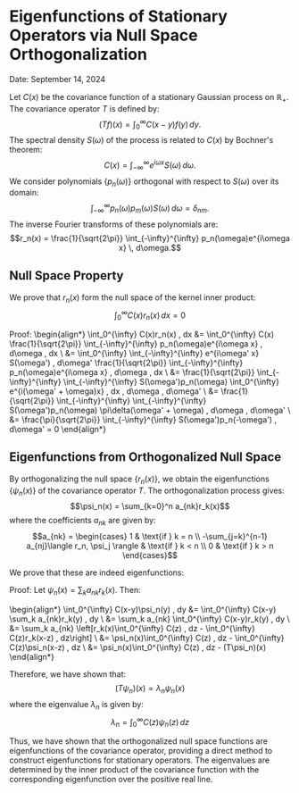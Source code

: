 # Eigenfunctions of Stationary Operators via Null Space Orthogonalization

Date: September 14, 2024

Let $C(x)$ be the covariance function of a stationary Gaussian process on $\mathbb{R}_+$. The covariance operator $T$ is defined by:
$$(Tf)(x) = \int_0^{\infty} C(x-y)f(y) \, dy.$$
The spectral density $S(\omega)$ of the process is related to $C(x)$ by Bochner's theorem:
$$C(x) = \int_{-\infty}^{\infty} e^{i\omega x} S(\omega) \, d\omega.$$
We consider polynomials $\{p_n(\omega)\}$ orthogonal with respect to $S(\omega)$ over its domain:
$$\int_{-\infty}^{\infty} p_n(\omega)p_m(\omega)S(\omega) \, d\omega = \delta_{nm}.$$
The inverse Fourier transforms of these polynomials are:
$$r_n(x) = \frac{1}{\sqrt{2\pi}} \int_{-\infty}^{\infty} p_n(\omega)e^{i\omega x} \, d\omega.$$

## Null Space Property

We prove that $r_n(x)$ form the null space of the kernel inner product:
$$\int_0^{\infty} C(x)r_n(x) \, dx = 0$$

Proof:
\begin{align*}
\int_0^{\infty} C(x)r_n(x) \, dx &= \int_0^{\infty} C(x) \frac{1}{\sqrt{2\pi}} \int_{-\infty}^{\infty} p_n(\omega)e^{i\omega x} \, d\omega \, dx \\
&= \int_0^{\infty} \int_{-\infty}^{\infty} e^{i\omega' x} S(\omega') \, d\omega' \frac{1}{\sqrt{2\pi}} \int_{-\infty}^{\infty} p_n(\omega)e^{i\omega x} \, d\omega \, dx \\
&= \frac{1}{\sqrt{2\pi}} \int_{-\infty}^{\infty} \int_{-\infty}^{\infty} S(\omega')p_n(\omega) \int_0^{\infty} e^{i(\omega' + \omega)x} \, dx \, d\omega \, d\omega' \\
&= \frac{1}{\sqrt{2\pi}} \int_{-\infty}^{\infty} \int_{-\infty}^{\infty} S(\omega')p_n(\omega) \pi\delta(\omega' + \omega) \, d\omega \, d\omega' \\
&= \frac{\pi}{\sqrt{2\pi}} \int_{-\infty}^{\infty} S(\omega')p_n(-\omega') \, d\omega' = 0
\end{align*}

## Eigenfunctions from Orthogonalized Null Space

By orthogonalizing the null space $\{r_n(x)\}$, we obtain the eigenfunctions $\{\psi_n(x)\}$ of the covariance operator $T$. The orthogonalization process gives:
$$\psi_n(x) = \sum_{k=0}^n a_{nk}r_k(x)$$
where the coefficients $a_{nk}$ are given by:
$$a_{nk} = \begin{cases}
1 & \text{if } k = n \\
-\sum_{j=k}^{n-1} a_{nj}\langle r_n, \psi_j \rangle & \text{if } k < n \\
0 & \text{if } k > n
\end{cases}$$

We prove that these are indeed eigenfunctions:

Proof:
Let $\psi_n(x) = \sum_k a_{nk}r_k(x)$. Then:

\begin{align*}
\int_0^{\infty} C(x-y)\psi_n(y) \, dy &= \int_0^{\infty} C(x-y) \sum_k a_{nk}r_k(y) \, dy \\
&= \sum_k a_{nk} \int_0^{\infty} C(x-y)r_k(y) \, dy \\
&= \sum_k a_{nk} \left[r_k(x)\int_0^{\infty} C(z) \, dz - \int_0^{\infty} C(z)r_k(x-z) \, dz\right] \\
&= \psi_n(x)\int_0^{\infty} C(z) \, dz - \int_0^{\infty} C(z)\psi_n(x-z) \, dz \\
&= \psi_n(x)\int_0^{\infty} C(z) \, dz - (T\psi_n)(x)
\end{align*}

Therefore, we have shown that:
$$(T\psi_n)(x) = \lambda_n\psi_n(x)$$
where the eigenvalue $\lambda_n$ is given by:
$$\lambda_n = \int_0^{\infty} C(z)\psi_n(z) \, dz$$

Thus, we have shown that the orthogonalized null space functions are eigenfunctions of the covariance operator, providing a direct method to construct eigenfunctions for stationary operators. The eigenvalues are determined by the inner product of the covariance function with the corresponding eigenfunction over the positive real line.
